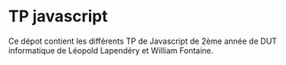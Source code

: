 # TP javascript

Ce dépot contient les différents TP de Javascript de 2ème année de DUT informatique de Léopold Lapendéry et William Fontaine.